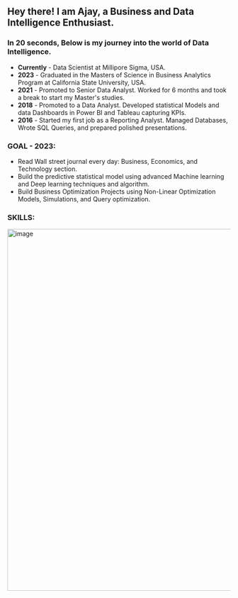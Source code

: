 ## Hey there! I am Ajay, a Business and Data Intelligence Enthusiast. 

### In 20 seconds, Below is my journey into the world of Data Intelligence.

- **Currently** - Data Scientist at Millipore Sigma, USA.
- **2023** - Graduated in the Masters of Science in Business Analytics Program at California State University, USA.
- **2021** - Promoted to Senior Data Analyst. Worked for 6 months and took a break to start my Master's studies.
- **2018** - Promoted to a Data Analyst. Developed statistical Models and data Dashboards in Power BI and Tableau capturing KPIs.
- **2016** - Started my first job as a Reporting Analyst. Managed Databases, Wrote SQL Queries, and prepared polished presentations.

### GOAL - 2023:
- Read Wall street journal every day: Business, Economics, and Technology section.
- Build the predictive statistical model using advanced Machine learning and Deep learning techniques and algorithm.
- Build Business Optimization Projects using Non-Linear Optimization Models, Simulations, and Query optimization.

### SKILLS:

<img width="816" alt="image" src="https://user-images.githubusercontent.com/64645859/200198014-31a95f54-b281-4ad3-9172-52fe55df4217.png">


